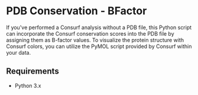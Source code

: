 # PDB Conservation - BFactor

If you've performed a Consurf analysis without a PDB file, this Python script can incorporate the Consurf conservation scores into the PDB file by assigning them as B-factor values. To visualize the protein structure with Consurf colors, you can utilize the PyMOL script provided by Consurf within your data.

## Requirements

- Python 3.x
